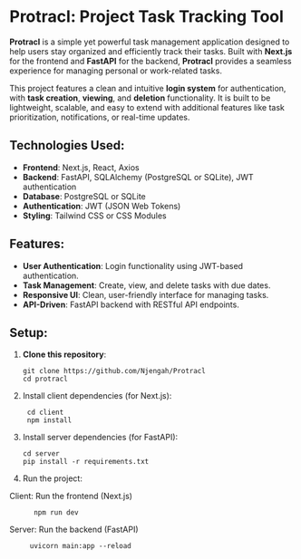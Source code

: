 # Protracl: Project Task Tracking Tool

**Protracl** is a simple yet powerful task management application designed to help users stay organized and efficiently track their tasks. Built with **Next.js** for the frontend and **FastAPI** for the backend, **Protracl** provides a seamless experience for managing personal or work-related tasks.

This project features a clean and intuitive **login system** for authentication, with **task creation**, **viewing**, and **deletion** functionality. It is built to be lightweight, scalable, and easy to extend with additional features like task prioritization, notifications, or real-time updates.

## Technologies Used:
- **Frontend**: Next.js, React, Axios
- **Backend**: FastAPI, SQLAlchemy (PostgreSQL or SQLite), JWT authentication
- **Database**: PostgreSQL or SQLite
- **Authentication**: JWT (JSON Web Tokens)
- **Styling**: Tailwind CSS or CSS Modules

## Features:
- **User Authentication**: Login functionality using JWT-based authentication.
- **Task Management**: Create, view, and delete tasks with due dates.
- **Responsive UI**: Clean, user-friendly interface for managing tasks.
- **API-Driven**: FastAPI backend with RESTful API endpoints.

## Setup:

1. **Clone this repository**:
   ```
   git clone https://github.com/Njengah/Protracl
   cd protracl
2. Install client dependencies (for Next.js):
   ```
    cd client
    npm install
   
3. Install server dependencies (for FastAPI):
   ```
   cd server
   pip install -r requirements.txt

 4. Run the project:

  Client: Run the frontend (Next.js)
  
          npm run dev

 Server: Run the backend (FastAPI)
 
         uvicorn main:app --reload
